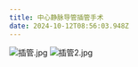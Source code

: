 ```yaml
---
title: 中心静脉导管插管手术
date: 2024-10-12T08:56:03.948Z
---
```


![插管.jpg](https://picture.669521.xyz/file/1728722178989_IMG_20241012_163446.jpg)
![插管2.jpg](https://picture.669521.xyz/file/1728722175518_IMG_20241012_163413.jpg)

